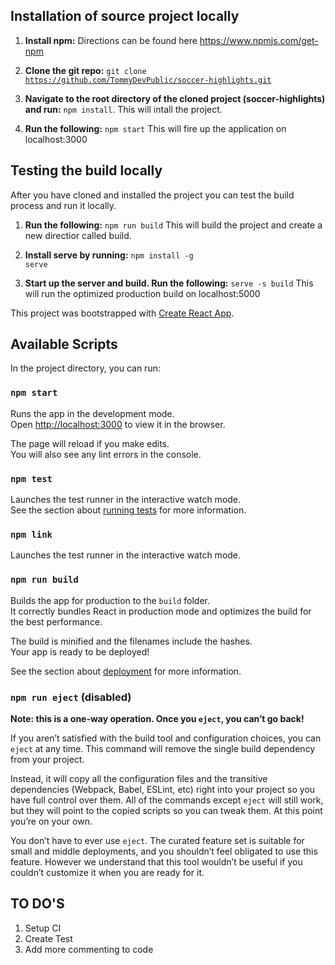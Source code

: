 ## Installation of source project locally

1. <b>Install npm:</b> Directions can be found here
https://www.npmjs.com/get-npm

2.  <b>Clone the git repo:</b> <code>git clone https://github.com/TommyDevPublic/soccer-highlights.git</code>

3. <b>Navigate to the root directory of the cloned project (soccer-highlights) and run:</b> <code>npm install</code>. This will intall the project.

4. <b>Run the following:</b> <code>npm start</code> This will fire up the application on localhost:3000

## Testing the build locally
After you have cloned and installed the project you can test the build process and run it locally.
1. <b>Run the following:</b> <code>npm run build</code> This will build the project and create a new directior called build.

2. <b>Install serve by running:</b> <code>npm install -g serve</code>

3. <b>Start up the server and build. Run the following:</b> <code>serve -s build</code> This will run the optimized production build on localhost:5000



This project was bootstrapped with [Create React App](https://github.com/facebook/create-react-app).

## Available Scripts

In the project directory, you can run:

### `npm start`

Runs the app in the development mode.<br />
Open [http://localhost:3000](http://localhost:3000) to view it in the browser.

The page will reload if you make edits.<br />
You will also see any lint errors in the console.

### `npm test`

Launches the test runner in the interactive watch mode.<br />
See the section about [running tests](https://facebook.github.io/create-react-app/docs/running-tests) for more information.

### `npm link`

Launches the test runner in the interactive watch mode.<br />


### `npm run build`

Builds the app for production to the `build` folder.<br />
It correctly bundles React in production mode and optimizes the build for the best performance.

The build is minified and the filenames include the hashes.<br />
Your app is ready to be deployed!

See the section about [deployment](https://facebook.github.io/create-react-app/docs/deployment) for more information.

### `npm run eject` (disabled)

**Note: this is a one-way operation. Once you `eject`, you can’t go back!**

If you aren’t satisfied with the build tool and configuration choices, you can `eject` at any time. This command will remove the single build dependency from your project.

Instead, it will copy all the configuration files and the transitive dependencies (Webpack, Babel, ESLint, etc) right into your project so you have full control over them. All of the commands except `eject` will still work, but they will point to the copied scripts so you can tweak them. At this point you’re on your own.

You don’t have to ever use `eject`. The curated feature set is suitable for small and middle deployments, and you shouldn’t feel obligated to use this feature. However we understand that this tool wouldn’t be useful if you couldn’t customize it when you are ready for it.


## TO DO'S
1. Setup  CI
2. Create Test
3. Add more commenting to code

